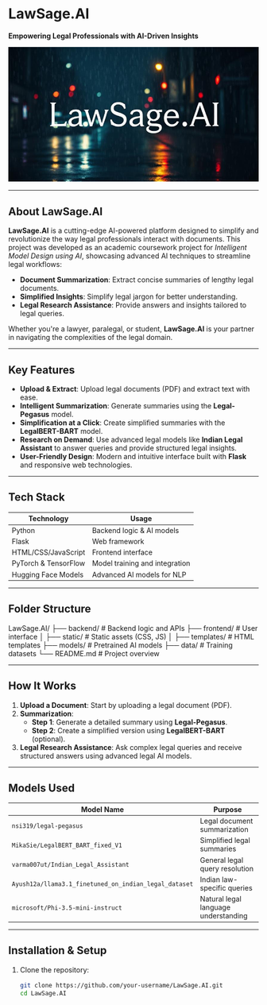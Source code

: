 # **LawSage.AI**  
**Empowering Legal Professionals with AI-Driven Insights**

![LawSage.AI Banner](frontend/static/assets/b6e63aac-5718-49be-8a29-6cfc1562f35b.jpg)
 

---

## **About LawSage.AI**

**LawSage.AI** is a cutting-edge AI-powered platform designed to simplify and revolutionize the way legal professionals interact with documents. This project was developed as an academic coursework project for *Intelligent Model Design using AI*, showcasing advanced AI techniques to streamline legal workflows:  
- **Document Summarization**: Extract concise summaries of lengthy legal documents.  
- **Simplified Insights**: Simplify legal jargon for better understanding.  
- **Legal Research Assistance**: Provide answers and insights tailored to legal queries.  

Whether you're a lawyer, paralegal, or student, **LawSage.AI** is your partner in navigating the complexities of the legal domain.  

---

## **Key Features**
- **Upload & Extract**: Upload legal documents (PDF) and extract text with ease.  
- **Intelligent Summarization**: Generate summaries using the **Legal-Pegasus** model.  
- **Simplification at a Click**: Create simplified summaries with the **LegalBERT-BART** model.  
- **Research on Demand**: Use advanced legal models like **Indian Legal Assistant** to answer queries and provide structured legal insights.  
- **User-Friendly Design**: Modern and intuitive interface built with **Flask** and responsive web technologies.  

---

## **Tech Stack**

| **Technology**      | **Usage**                        |  
|----------------------|----------------------------------|  
| Python              | Backend logic & AI models       |  
| Flask               | Web framework                   |  
| HTML/CSS/JavaScript | Frontend interface              |  
| PyTorch & TensorFlow| Model training and integration  |  
| Hugging Face Models | Advanced AI models for NLP      |  

---

## **Folder Structure**
LawSage.AI/ ├── backend/ # Backend logic and APIs ├── frontend/ # User interface │ ├── static/ # Static assets (CSS, JS) │ ├── templates/ # HTML templates ├── models/ # Pretrained AI models ├── data/ # Training datasets └── README.md # Project overview


---

## **How It Works**

1. **Upload a Document**: Start by uploading a legal document (PDF).  
2. **Summarization**:  
   - **Step 1**: Generate a detailed summary using **Legal-Pegasus**.  
   - **Step 2**: Create a simplified version using **LegalBERT-BART** (optional).  
3. **Legal Research Assistance**: Ask complex legal queries and receive structured answers using advanced legal AI models.  

---

## **Models Used**

| **Model Name**                           | **Purpose**                                  |  
|------------------------------------------|----------------------------------------------|  
| `nsi319/legal-pegasus`                   | Legal document summarization                |  
| `MikaSie/LegalBERT_BART_fixed_V1`        | Simplified legal summaries                  |  
| `varma007ut/Indian_Legal_Assistant`      | General legal query resolution              |  
| `Ayush12a/llama3.1_finetuned_on_indian_legal_dataset` | Indian law-specific queries        |  
| `microsoft/Phi-3.5-mini-instruct`        | Natural legal language understanding         |  

---

## **Installation & Setup**

1. Clone the repository:
   ```bash
   git clone https://github.com/your-username/LawSage.AI.git
   cd LawSage.AI
